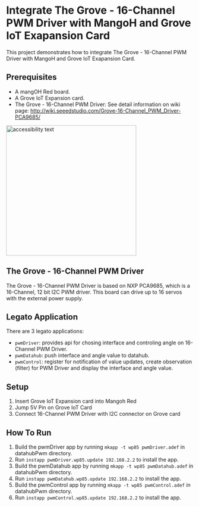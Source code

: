 # Integrate The Grove - 16-Channel PWM Driver with MangoH and Grove IoT Exapansion Card

This project demonstrates how to integrate The Grove - 16-Channel PWM Driver  with MangoH and Grove IoT Exapansion Card.


## Prerequisites

* A mangOH Red board.
* A Grove IoT Expansion card.
* The Grove - 16-Channel PWM Driver: See detail information on wiki page: http://wiki.seeedstudio.com/Grove-16-Channel_PWM_Driver-PCA9685/ 

<img src="https://user-images.githubusercontent.com/17214533/57985768-012eb780-7a97-11e9-8e96-95885f42e06c.jpg" width="350" alt="accessibility text"> 

The Grove - 16-Channel PWM Driver
------------------
The Grove - 16-Channel PWM Driver is based on NXP PCA9685, which is a 16-Channel, 12 bit I2C PWM driver. This board can drive up to 16 servos with the external power supply.


Legato Application
------------------
There are 3 legato applications:
* ```pwmDriver```: provides api for chosing interface and controling angle on 16-Channel PWM Driver.
* ```pwmDatahub```: push interface and angle value to datahub.
* ```pwmControl```: register for notification of value updates, create observation (filter) for PWM Driver and display the interface and angle value.


## Setup
1. Insert Grove IoT Expansion card into Mangoh Red
1. Jump 5V Pin on Grove IoT Card
1. Connect 16-Channel PWM Driver with I2C connector on Grove card



## How To Run

1. Build the pwmDriver app by running ```mkapp -t wp85 pwmDriver.adef``` in datahubPwm directory.
1. Run ```instapp pwmDriver.wp85.update 192.168.2.2``` to install the app.
1. Build the pwmDatahub app by running ```mkapp -t wp85 pwmDatahub.adef``` in datahubPwm directory.
1. Run ```instapp pwmDatahub.wp85.update 192.168.2.2``` to install the app.
1. Build the pwmControl app by running ```mkapp -t wp85 pwmControl.adef``` in datahubPwm directory.
1. Run ```instapp pwmControl.wp85.update 192.168.2.2``` to install the app.
